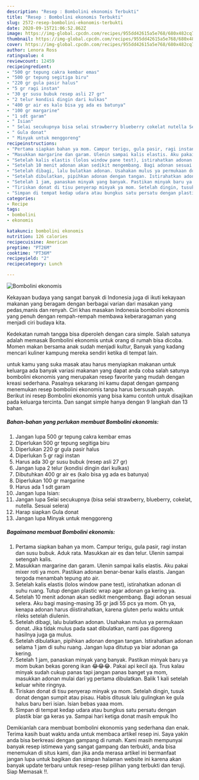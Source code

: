 ```yaml
---
description: "Resep : Bombolini ekonomis Terbukti"
title: "Resep : Bombolini ekonomis Terbukti"
slug: 2572-resep-bombolini-ekonomis-terbukti
date: 2020-09-15T21:06:52.862Z
image: https://img-global.cpcdn.com/recipes/955dd42615a5e768/680x482cq70/bombolini-ekonomis-foto-resep-utama.jpg
thumbnail: https://img-global.cpcdn.com/recipes/955dd42615a5e768/680x482cq70/bombolini-ekonomis-foto-resep-utama.jpg
cover: https://img-global.cpcdn.com/recipes/955dd42615a5e768/680x482cq70/bombolini-ekonomis-foto-resep-utama.jpg
author: Lenora Ross
ratingvalue: 4
reviewcount: 12459
recipeingredient:
- "500 gr tepung cakra kembar emas"
- "500 gr tepung segitiga biru"
- "220 gr gula pasir halus"
- "5 gr ragi instan"
- "30 gr susu bubuk resep asli 27 gr"
- "2 telur kondisi dingin dari kulkas"
- "400 gr air es kalo bisa yg ada es batunya"
- "100 gr margarine"
- "1 sdt garam"
- " Isian"
- " Selai secukupnya bisa selai strawberry blueberry cokelat nutella Sesuai selera"
- " Gula donat"
- " Minyak untuk menggoreng"
recipeinstructions:
- "Pertama siapkan bahan ya mom. Campur terigu, gula pasir, ragi instan dan susu bubuk. Aduk rata. Masukkan air es dan telur. Ulenin sampai setengah kalis."
- "Masukkan margarine dan garam. Ulenin sampai kalis elastis. Aku pakai mixer roti ya mom. Pastikan adonan benar-benar kalis elastis. Jangan tergoda menambah tepung ato air."
- "Setelah kalis elastis (lolos window pane test), istirahatkan adonan di suhu ruang. Tutup dengan plastic wrap agar adonan ga kering ya."
- "Setelah 10 menit adonan akan sedikit mengembang. Bagi adonan sesuai selera. Aku bagi masing-masing 35 gr jadi 55 pcs ya mom. Oh ya, kenapa adonan harus diistirahatkan, karena gluten perlu waktu untuk rileks setelah diulenin."
- "Setelah dibagi, lalu bulatkan adonan. Usahakan mulus ya permukaan donat. Jika tidak mulus pada saat dibulatkan, nanti pas digoreng hasilnya juga ga mulus."
- "Setelah dibulatkan, pipihkan adonan dengan tangan. Istirahatkan adonan selama 1 jam di suhu ruang. Jangan lupa ditutup ya biar adonan ga kering."
- "Setelah 1 jam, panaskan minyak yang banyak. Pastikan minyak baru ya mom bukan bekas goreng ikan 😂😂😂. Pakai api kecil aja. Trus kalau minyak sudah cukup panas tapi jangan panas banget ya mom, masukkan adonan mulai dari yg pertama dibulatkan. Balik 1 kali setelah keluar white ringnya."
- "Tiriskan donat di tisu penyerap minyak ya mom. Setelah dingin, tusuk donat dengan sumpit atau pisau. Habis ditusuk lalu gulingkan ke gula halus baru beri isian. Isian bebas yaaa mom."
- "Simpan di tempat kedap udara atau bungkus satu persatu dengan plastik biar ga keras ya. Sampai hari ketiga donat masih empuk lho"
categories:
- Recipe
tags:
- bombolini
- ekonomis

katakunci: bombolini ekonomis 
nutrition: 126 calories
recipecuisine: American
preptime: "PT26M"
cooktime: "PT36M"
recipeyield: "2"
recipecategory: Lunch

---
```



![Bombolini ekonomis](https://img-global.cpcdn.com/recipes/955dd42615a5e768/680x482cq70/bombolini-ekonomis-foto-resep-utama.jpg)

Kekayaan budaya yang sangat banyak di Indonesia juga di ikuti kekayaan makanan yang beragam dengan berbagai varian dari masakan yang pedas,manis dan renyah. Ciri khas masakan Indonesia bombolini ekonomis yang penuh dengan rempah-rempah membawa keberaragaman yang menjadi ciri budaya kita.


Kedekatan rumah tangga bisa diperoleh dengan cara simple. Salah satunya adalah memasak Bombolini ekonomis untuk orang di rumah bisa dicoba. Momen makan bersama anak sudah menjadi kultur, Banyak yang kadang mencari kuliner kampung mereka sendiri ketika di tempat lain.



untuk kamu yang suka masak atau harus menyiapkan makanan untuk keluarga ada banyak variasi makanan yang dapat anda coba salah satunya bombolini ekonomis yang merupakan resep favorite yang mudah dengan kreasi sederhana. Pasalnya sekarang ini kamu dapat dengan gampang menemukan resep bombolini ekonomis tanpa harus bersusah payah.
Berikut ini resep Bombolini ekonomis yang bisa kamu contoh untuk disajikan pada keluarga tercinta. Dan sangat simple hanya dengan 9 langkah dan 13 bahan.


<!--inarticleads1-->

##### Bahan-bahan yang perlukan membuat Bombolini ekonomis:

1. Jangan lupa 500 gr tepung cakra kembar emas
1. Diperlukan 500 gr tepung segitiga biru
1. Diperlukan 220 gr gula pasir halus
1. Diperlukan 5 gr ragi instan
1. Harus ada 30 gr susu bubuk (resep asli 27 gr)
1. Jangan lupa 2 telur (kondisi dingin dari kulkas)
1. Dibutuhkan 400 gr air es (kalo bisa yg ada es batunya)
1. Diperlukan 100 gr margarine
1. Harus ada 1 sdt garam
1. Jangan lupa  Isian:
1. Jangan lupa  Selai secukupnya (bisa selai strawberry, blueberry, cokelat, nutella. Sesuai selera)
1. Harap siapkan  Gula donat
1. Jangan lupa  Minyak untuk menggoreng




<!--inarticleads2-->

##### Bagaimana membuat  Bombolini ekonomis:

1. Pertama siapkan bahan ya mom. Campur terigu, gula pasir, ragi instan dan susu bubuk. Aduk rata. Masukkan air es dan telur. Ulenin sampai setengah kalis.
1. Masukkan margarine dan garam. Ulenin sampai kalis elastis. Aku pakai mixer roti ya mom. Pastikan adonan benar-benar kalis elastis. Jangan tergoda menambah tepung ato air.
1. Setelah kalis elastis (lolos window pane test), istirahatkan adonan di suhu ruang. Tutup dengan plastic wrap agar adonan ga kering ya.
1. Setelah 10 menit adonan akan sedikit mengembang. Bagi adonan sesuai selera. Aku bagi masing-masing 35 gr jadi 55 pcs ya mom. Oh ya, kenapa adonan harus diistirahatkan, karena gluten perlu waktu untuk rileks setelah diulenin.
1. Setelah dibagi, lalu bulatkan adonan. Usahakan mulus ya permukaan donat. Jika tidak mulus pada saat dibulatkan, nanti pas digoreng hasilnya juga ga mulus.
1. Setelah dibulatkan, pipihkan adonan dengan tangan. Istirahatkan adonan selama 1 jam di suhu ruang. Jangan lupa ditutup ya biar adonan ga kering.
1. Setelah 1 jam, panaskan minyak yang banyak. Pastikan minyak baru ya mom bukan bekas goreng ikan 😂😂😂. Pakai api kecil aja. Trus kalau minyak sudah cukup panas tapi jangan panas banget ya mom, masukkan adonan mulai dari yg pertama dibulatkan. Balik 1 kali setelah keluar white ringnya.
1. Tiriskan donat di tisu penyerap minyak ya mom. Setelah dingin, tusuk donat dengan sumpit atau pisau. Habis ditusuk lalu gulingkan ke gula halus baru beri isian. Isian bebas yaaa mom.
1. Simpan di tempat kedap udara atau bungkus satu persatu dengan plastik biar ga keras ya. Sampai hari ketiga donat masih empuk lho




Demikianlah cara membuat bombolini ekonomis yang sederhana dan enak. Terima kasih buat waktu anda untuk membaca artikel resep ini. Saya yakin anda bisa berkreasi dengan gampang di rumah. Kami masih mempunyai banyak resep istimewa yang sangat gampang dan terbukti, anda bisa menemukan di situs kami, dan jika anda merasa artikel ini bermanfaat jangan lupa untuk bagikan dan simpan halaman website ini karena akan banyak update terbaru untuk resep-resep pilihan yang terbukti dan teruji. Siap Memasak !!. 
